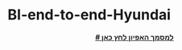 # BI-end-to-end-Hyundai
<p align="center">
  <a href="מסמך אפיון מערכת.pdf"><b> # למסמך האפיון לחץ כאן </b></a>
</p>
